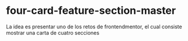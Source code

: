 # four-card-feature-section-master
La idea es presentar uno de los retos de frontendmentor, el cual consiste mostrar una carta de cuatro secciones
